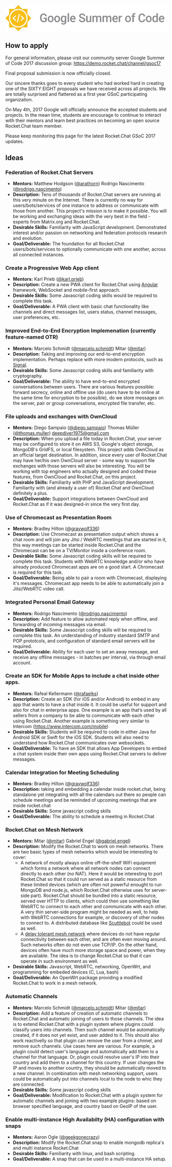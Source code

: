 [![Google Summer of Code 2017](https://github.com/Sing-Li/bbug/raw/master/images/gsoclogo.jpg)](https://developers.google.com/open-source/gsoc/)

## How to apply

For general information, please visit our community server Google Summer of Code 2017 discussion group:    https://demo.rocket.chat/channel/gsoc17

Final proposal submission is now officially closed.  

Our sincere thanks goes to every student who had worked hard in creating one of the SIXTY EIGHT proposals we have received across all projects.  We are totally surprised and flattered as a first year GSoC participating organization.

On May 4th, 2017 Google will officially announce the accepted students and projects. In the mean time, students are encourage to continue to interact with their mentors and learn best practices on becoming an open source Rocket.Chat team member.

Please keep monitoring this page for the latest Rocket.Chat GSoC 2017 updates.

## Ideas

### Federation of Rocket.Chat Servers
* **Mentors:** Matthew Hodgson ([@arathorn](https://github.com/ara4n))  Rodrigo Nascimento ([@rodrigo.nascimento](https://github.com/rodrigok))
* **Description:** Tens of thousands of Rocket.Chat servers are running at this very minute on the Internet.  There is currently no way for users/bots/services of one instance to address or communicate with those from another.  This project's mission is to make it possible. You will be working and exchanging ideas with the very best in the field - experts from Matrix.org and Rocket.Chat.
* **Desirable Skills:** Familiarity with JavaScript development.  Demonstrated interest and/or passion on networking and federation protocols research and evolution.
* **Goal/Deliverable:** The foundation for all Rocket.Chat users/bots/services to optionally communicate with one another, across all connected instances.

### Create a Progressive Web App client
* **Mentors:**  Karl Prieb ([@karl.prieb](https://github.com/karlprieb)) 
* **Description:** Create a new PWA client for Rocket.Chat using [Angular](https://angular.io/) framework, WebSocket and mobile-first approach.
* **Desirable Skills:** Some Javascript coding skills would be required to complete this task.
* **Goal/Deliverable:** A PWA client with basic chat functionality like channels and direct messages list, users status, channel messages, user preferences, etc.

### Improved End-to-End Encryption Implemenation (currently feature-named OTR)
* **Mentors:** Marcelo Schmidt ([@marcelo.schmidt](https://github.com/marceloschmidt))  Mitar ([@mitar](https://github.com/mitar))
* **Description:** Taking and improving our end-to-end encryption implementation. Perhaps replace with more modern protocols, such as [Signal](https://en.wikipedia.org/wiki/Signal_Protocol). 
* **Desirable Skills:** Some Javascript coding skills and familiarity with cryptography.
* **Goal/Deliverable:** The ability to have end-to-end encrypted conversations between users. There are various features possible: forward secrecy, online and offline use (do users have to be online at the same time for encryption to be possible), do we store messages on the server, pair or group conversations, encrypted file transfer, etc.

### File uploads and exchanges with OwnCloud
* **Mentors:** Diego Sampaio ([@diego.sampaio](https://github.com/sampaiodiego))  Thomas Müller ([@thomas.muller](https://github.com/DeepDiver1975)) deepdiver1975@gmail.com
* **Description:**  When you upload a file today in Rocket.Chat, your server may be configured to store it on AWS S3,  Google's object storage, MongoDB's GridFS, or local filesystem.   This project adds OwnCloud as an official target destination.  In addition, since every user of Rocket.Chat may have her/his own OwnCloud server - some way to support file exchanges with those servers will also be interesting.   You will be working with top engineers who actually designed and coded these features, from OwnCloud and Rocket.Chat, on this project.
* **Desirable Skills:** Familiarity with PHP and JavaScript development. Familiarity with (and already a user of) Rocket.Chat and OwnCloud definitely a plus.
* **Goal/Deliverable:** Support integrations between OwnCloud and Rocket.Chat as if it was designed-in since the very first day.

### Use of Chromecast as Presentation Room
* **Mentors:** Bradley Hilton ([@graywolf336](https://github.com/graywolf336)) 
* **Description:** Use Chromecast as presentation output which shows a chat room and will join any Jitsi / WebRTC meetings that are started in it, this way meetings can be started inside Rocket.Chat and the Chromecast can be on a TV/Monitor inside a conference room.
* **Desirable Skills:** Some Javascript coding skills will be required to complete this task. Students with WebRTC knowledge and/or who have already produced Chromecast apps are on a good start. A Chromecast is required for this task.
* **Goal/Deliverable:** Being able to pair a room with Chromecast, displaying it's messages. Chromecast app needs to be able to automatically join a Jitsi/WebRTC video call. 

### Integrated Personal Email Gateway
* **Mentors:** Rodrigo Nascimento ([@rodrigo.nascimento](https://github.com/rodrigok))
* **Description:** Add feature to allow automated reply when offline, and forwarding of incoming messages via email.
* **Desirable Skills:** Some Javascript coding skills will be required to complete this task. An understanding of industry standard SMTP and POP prototcols, and configuration of standard email servers will be required.
* **Goal/Deliverable:**  Ability for each user to set an away message, and receive any offline messages - in batches per interval, via through email account.

### Create an SDK for Mobile Apps to include a chat inside other apps.
* **Mentors:** Rafeal Kellermann ([@rafaelks](https://github.com/rafaelks))
* **Description:** Create an SDK (for iOS and/or Android) to embed in any app that wants to have a chat inside it. It could be useful for support and also for chat in enterprise apps. One example is an app that’s used by all sellers from a company to be able to communicate with each other using Rocket.Chat. Another example is something very similar to Intercom (https://www.intercom.com/mobile)
* **Desirable Skills:** Students will be required to code in either Java for Android SDK or Swift for the iOS SDK. Students will also need to understand how Rocket.Chat communicates over websockets.
* **Goal/Deliverable:** To have an SDK that allows App Developers to embed a chat system inside their own apps using Rocket.Chat servers to deliver messages.

### Calendar Integration for Meeting Scheduling
* **Mentors:** Bradley Hilton ([@graywolf336](https://github.com/graywolf336))
* **Description:** taking and embedding a calendar inside rocket.chat, being standalone yet integrating with all the calendars out there so people can schedule meetings and be reminded of upcoming meetings that are inside rocket.chat
* **Desirable Skills:** Some javascript coding skills
* **Goal/Deliverable:** The ability to schedule a meeting in Rocket.Chat

### Rocket.Chat on Mesh Network
* **Mentors:**  Mitar ([@mitar](https://github.com/mitar))  Gabriel Engel ([@gabriel.engel](https://github.com/engelgabriel))
* **Description:** Modify the Rocket.Chat to work on mesh networks. There are two basic types of mesh networks which would be interesting to cover:
  * A network of mostly always online off-the-shelf WiFi equipment which forms a network where all network nodes can connect directly to each other (no NAT). Here it would be interesting to port Rocket.Chat so that it could run served as a static resource from these limited devices (which are often not powerful enought to run MongoDB and node.js, which Rocket.Chat otherwise uses for server-side part). Rocket.Chat should be bundled into a static resource, served over HTTP to clients, which could then use something like WebRTC to connect to each other and communicate with each other. A very thin server-side program might be needed as well, to help with WebRTC connections for example, or discovery of other nodes to connect to. A distributed database like [Scuttlebot](http://scuttlebot.io/) could be used as well.
  * A [delay tolerant mesh network](https://en.wikipedia.org/wiki/Delay-tolerant_networking) where devices do not have regular connectivity between each other, and are often even moving around. Such networks often do not even use TCP/IP. On the other hand, devices often have much more storage space and power, when they are available. The idea is to change Rocket.Chat so that it can operate in such environment as well.
* **Desirable Skills:** Javascript, WebRTC, networking, OpenWrt, and programming for embeded devices (C, Lua, bash)
* **Goal/Deliverable:** An OpenWrt package providing a modified Rocket.Chat to work in a mesh network.

### Automatic Channels
* **Mentors:** Marcelo Schmidt ([@marcelo.schmidt](https://github.com/marceloschmidt))  Mitar ([@mitar](https://github.com/mitar))
* **Description:** Add a feature of creation of automatic channels to Rocket.Chat and automatic joining of users to those channels. The idea is to extend Rocket.Chat with a plugin system where plugins could classify users into channels. Then such channel would be automatically created, if it does not yet exist, and user added to it. This should also work reactivelly so that plugin can remove the user from a chnnel, and remove such channels. Use cases here are various. For example, a plugin could detect user's language and automatically add them to a channel for that language. Or, plugin could resolve user's IP into their country and add them to a channel for this country. If user changes the IP and moves to another country, they should be automatically moved to a new channel. In combination with mesh networking support, users could be automatically put into channels local to the node to whic they are connected.
* **Desirable Skills:** Some javascript coding skills
* **Goal/Deliverable:** Modification to Rocket.Chat with a plugin system for automatic channels and joining with two example plugins: based on browser specified language, and country basd on GeoIP of the user.

### Enable multi-instance High Availabilty (HA) configuration with snaps
* **Mentors:** Aaron Ogle ([@geekgonecrazy](https://github.com/geekgonecrazy))
* **Description:** Modify the Rocket.Chat snap to enable mongodb replica's and multi instance Rocket.Chat
* **Desirable Skills:** Familiarity with linux, and bash scripting.
* **Goal/Deliverable:** A snap that can be used in a multi-instance HA setup.

